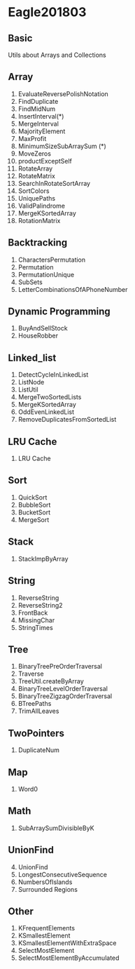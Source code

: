 # Eagle201803


## Basic

Utils about Arrays and Collections


## Array

1. EvaluateReversePolishNotation
1. FindDuplicate
1. FindMidNum
1. InsertInterval(*)
1. MergeInterval
2. MajorityElement
3. MaxProfit
3. MinimumSizeSubArraySum (*)
4. MoveZeros
5. productExceptSelf
5. RotateArray
6. RotateMatrix
7. SearchInRotateSortArray
8. SortColors
9. UniquePaths
10. ValidPalindrome
11. MergeKSortedArray
12. RotationMatrix

## Backtracking

1. CharactersPermutation
2. Permutation
3. PermutationUnique
4. SubSets
5. LetterCombinationsOfAPhoneNumber

## Dynamic Programming

1. BuyAndSellStock
2. HouseRobber

## Linked_list

1. DetectCycleInLinkedList
2. ListNode
3. ListUtil
4. MergeTwoSortedLists
5. MergeKSortedArray
5. OddEvenLinkedList
6. RemoveDuplicatesFromSortedList

## LRU Cache

1. LRU Cache

## Sort

1. QuickSort
2. BubbleSort
3. BucketSort
4. MergeSort

## Stack

1. StackImpByArray

## String

1. ReverseString
2. ReverseString2
3. FrontBack
4. MissingChar
5. StringTimes

## Tree

1. BinaryTreePreOrderTraversal
2. Traverse
3. TreeUtil.createByArray
4. BinaryTreeLevelOrderTraversal
5. BinaryTreeZigzagOrderTraversal
6. BTreePaths
7. TrimAllLeaves

## TwoPointers

1. DuplicateNum

## Map

1. Word0

## Math

1. SubArraySumDivisibleByK


## UnionFind
4. UnionFind
1. LongestConsecutiveSequence
2. NumbersOfIslands
3. Surrounded Regions


## Other

1. KFrequentElements
2. KSmallestElement
3. KSmallestElementWithExtraSpace
4. SelectMostElement
5. SelectMostElementByAccumulated
